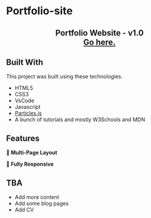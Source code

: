 # Portfolio-site
<h2 align="center">
  Portfolio Website - v1.0<br/>
  <a href="https://abdulkareemoj.github.io/portfolio-site/" target="_blank">Go here.</a>
</h2>



## Built With

This project was built using these technologies.

- HTML5
- CSS3
- VsCode
- Javascript
- <a href="https://github.com/VincentGarreau/particles.js" target="_blank">Particles.js</a>
- A bunch of tutorials and mostly W3Schools and MDN

## Features

**📖 Multi-Page Layout**

**📱 Fully Responsive**



## TBA
 - Add more content
 - Add some blog pages
 - Add CV
